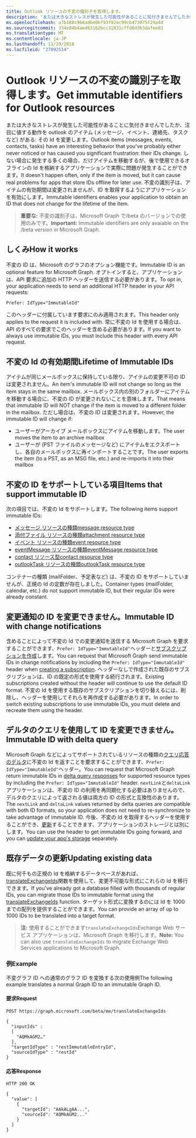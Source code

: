 ```yaml
---
title: Outlook リソースの不変の識別子を取得します。
description: 'または大きなストレスが発生した可能性があることに気付きませんでしたか、注目に値する動作を outlook のアイテム (メッセージ、イベント、連絡先、タスクなど) がある: その Id を変更します。 しない場合に発生する多くの場合、だけアイテムを移動するが、後で使用できるオフラインの Id を格納するアプリケーションで実際に問題が発生することができます。 不変の識別子は、アイテムの有効期間は変更されませんが、ID を取得するようにアプリケーションを有効にします。'
ms.openlocfilehash: a7b188c968ad6e0bf93f92ec99cb473075f29a4d
ms.sourcegitcommit: 334e84b4aed63162bcc31831cffd6d363dafee02
ms.translationtype: MT
ms.contentlocale: ja-JP
ms.lasthandoff: 11/29/2018
ms.locfileid: "27092514"
---
```

# <a name="get-immutable-identifiers-for-outlook-resources"></a><span data-ttu-id="8aa20-105">Outlook リソースの不変の識別子を取得します。</span><span class="sxs-lookup"><span data-stu-id="8aa20-105">Get immutable identifiers for Outlook resources</span></span>

<span data-ttu-id="8aa20-106">または大きなストレスが発生した可能性があることに気付きませんでしたか、注目に値する動作を outlook のアイテム (メッセージ、イベント、連絡先、タスクなど) がある: その Id を変更します。</span><span class="sxs-lookup"><span data-stu-id="8aa20-106">Outlook items (messages, events, contacts, tasks) have an interesting behavior that you've probably either never noticed or has caused you significant frustration: their IDs change.</span></span> <span data-ttu-id="8aa20-107">しない場合に発生する多くの場合、だけアイテムを移動するが、後で使用できるオフラインの Id を格納するアプリケーションで実際に問題が発生することができます。</span><span class="sxs-lookup"><span data-stu-id="8aa20-107">It doesn't happen often, only if the item is moved, but it can cause real problems for apps that store IDs offline for later use.</span></span> <span data-ttu-id="8aa20-108">不変の識別子は、アイテムの有効期間は変更されませんが、ID を取得するようにアプリケーションを有効にします。</span><span class="sxs-lookup"><span data-stu-id="8aa20-108">Immutable identifiers enables your application to obtain an ID that does not change for the lifetime of the item.</span></span>

> <span data-ttu-id="8aa20-109">**重要な:** 不変の識別子は、Microsoft Graph で/beta のバージョンでの使用のみです。</span><span class="sxs-lookup"><span data-stu-id="8aa20-109">**Important:** Immutable identifiers are only avaiable on the /beta version in Microsoft Graph.</span></span>

## <a name="how-it-works"></a><span data-ttu-id="8aa20-110">しくみ</span><span class="sxs-lookup"><span data-stu-id="8aa20-110">How it works</span></span>

<span data-ttu-id="8aa20-111">不変の ID は、Microsoft のグラフのオプション機能です。</span><span class="sxs-lookup"><span data-stu-id="8aa20-111">Immutable ID is an optional feature for Microsoft Graph.</span></span> <span data-ttu-id="8aa20-112">オプトインすると、アプリケーションは、API 要求に追加の HTTP ヘッダーを送信する必要があります。</span><span class="sxs-lookup"><span data-stu-id="8aa20-112">To opt in, your application needs to send an additional HTTP header in your API requests:</span></span>

```http
Prefer: IdType="ImmutableId"
```

<span data-ttu-id="8aa20-113">このヘッダーに付属しています要求にのみ適用されます。</span><span class="sxs-lookup"><span data-stu-id="8aa20-113">This header only applies to the request it is included with.</span></span> <span data-ttu-id="8aa20-114">常に不変の Id を使用する場合は、API のすべての要求でこのヘッダーを含める必要があります。</span><span class="sxs-lookup"><span data-stu-id="8aa20-114">If you want to always use immutable IDs, you must include this header with every API request.</span></span>

## <a name="lifetime-of-immutable-ids"></a><span data-ttu-id="8aa20-115">不変の Id の有効期間</span><span class="sxs-lookup"><span data-stu-id="8aa20-115">Lifetime of Immutable IDs</span></span>

<span data-ttu-id="8aa20-116">アイテムが同じメールボックスに保持している限り、アイテムの変更不可の ID は変更されません。</span><span class="sxs-lookup"><span data-stu-id="8aa20-116">An item's immutable ID will not change so long as the item stays in the same mailbox.</span></span> <span data-ttu-id="8aa20-117">メールボックス内の別のフォルダーにアイテムを移動する場合に、不変の ID が変更されないことを意味します。</span><span class="sxs-lookup"><span data-stu-id="8aa20-117">That means that immutable ID will NOT change if the item is moved to a different folder in the mailbox.</span></span> <span data-ttu-id="8aa20-118">ただし場合は、不変の ID は変更されます。</span><span class="sxs-lookup"><span data-stu-id="8aa20-118">However, the immutable ID will change if:</span></span>

- <span data-ttu-id="8aa20-119">ユーザーがアーカイブ メールボックスにアイテムを移動します。</span><span class="sxs-lookup"><span data-stu-id="8aa20-119">The user moves the item to an archive mailbox</span></span>
- <span data-ttu-id="8aa20-120">ユーザーが (PST ファイルのメッセージなど) にアイテムをエクスポートし、各自のメールボックスに再インポートすることです。</span><span class="sxs-lookup"><span data-stu-id="8aa20-120">The user exports the item (to a PST, as an MSG file, etc.) and re-imports it into their mailbox</span></span>

## <a name="items-that-support-immutable-id"></a><span data-ttu-id="8aa20-121">不変の ID をサポートしている項目</span><span class="sxs-lookup"><span data-stu-id="8aa20-121">Items that support immutable ID</span></span>

<span data-ttu-id="8aa20-122">次の項目では、不変の Id をサポートします。</span><span class="sxs-lookup"><span data-stu-id="8aa20-122">The following items support immutable IDs:</span></span>

- [<span data-ttu-id="8aa20-123">メッセージ リソースの種類</span><span class="sxs-lookup"><span data-stu-id="8aa20-123">message resource type</span></span>](/graph/api/resources/message?view=graph-rest-beta)
- [<span data-ttu-id="8aa20-124">添付ファイル リソースの種類</span><span class="sxs-lookup"><span data-stu-id="8aa20-124">attachment resource type</span></span>](/graph/api/resources/attachment?view=graph-rest-beta)
- [<span data-ttu-id="8aa20-125">イベント リソースの種類</span><span class="sxs-lookup"><span data-stu-id="8aa20-125">event resource type</span></span>](/graph/api/resources/event?view=graph-rest-beta)
- [<span data-ttu-id="8aa20-126">eventMessage リソースの種類</span><span class="sxs-lookup"><span data-stu-id="8aa20-126">eventMessage resource type</span></span>](/graph/api/resources/eventmessage?view=graph-rest-beta)
- [<span data-ttu-id="8aa20-127">contact リソース型</span><span class="sxs-lookup"><span data-stu-id="8aa20-127">contact resource type</span></span>](/graph/api/resources/contact?view=graph-rest-beta)
- [<span data-ttu-id="8aa20-128">outlookTask リソースの種類</span><span class="sxs-lookup"><span data-stu-id="8aa20-128">outlookTask resource type</span></span>](/graph/api/resources/outlooktask?view=graph-rest-beta)

<span data-ttu-id="8aa20-129">コンテナーの種類 (mailFolder、予定表など) は、不変の ID をサポートしていませんが、正規の Id の定数が存在しました。</span><span class="sxs-lookup"><span data-stu-id="8aa20-129">Container types (mailFolder, calendar, etc.) do not support immutable ID, but their regular IDs were already constant.</span></span>

## <a name="immutable-id-with-change-notifications"></a><span data-ttu-id="8aa20-130">変更通知の ID を変更できません。</span><span class="sxs-lookup"><span data-stu-id="8aa20-130">Immutable ID with change notifications</span></span>

<span data-ttu-id="8aa20-131">含めることによって不変の Id での変更通知を送信する Microsoft Graph を要求することができます、`Prefer: IdType="ImmutableId"`ヘッダーと[サブスクリプションを作成](/graph/api/subscription-post-subscriptions?view=graph-rest-beta)します。</span><span class="sxs-lookup"><span data-stu-id="8aa20-131">You can request that Microsoft Graph send immutable IDs in change notifications by including the `Prefer: IdType="ImmutableId"` header when [creating a subscription](/graph/api/subscription-post-subscriptions?view=graph-rest-beta).</span></span> <span data-ttu-id="8aa20-132">ヘッダーなしで作成された既存のサブスクリプションは、ID の既定の形式を使用する続行されます。</span><span class="sxs-lookup"><span data-stu-id="8aa20-132">Existing subscriptions created without the header will continue to use the default ID format.</span></span> <span data-ttu-id="8aa20-133">不変の Id を使用する既存のサブスクリプションを切り替えるには、削除し、ヘッダーを使用してそれらを再作成する必要があります。</span><span class="sxs-lookup"><span data-stu-id="8aa20-133">In order to switch existing subscriptions to use immutable IDs, you must delete and recreate them using the header.</span></span>

## <a name="immutable-id-with-delta-query"></a><span data-ttu-id="8aa20-134">デルタのクエリを使用して ID を変更できません。</span><span class="sxs-lookup"><span data-stu-id="8aa20-134">Immutable ID with delta query</span></span>

<span data-ttu-id="8aa20-135">Microsoft Graph などによってサポートされているリソースの種類の[クエリ応答のデルタ](delta-query-overview.md)に不変の Id を返すことを要求することができます、`Prefer: IdType="ImmutableId"`ヘッダー。</span><span class="sxs-lookup"><span data-stu-id="8aa20-135">You can request that Microsoft Graph return immutable IDs in [delta query responses](delta-query-overview.md) for supported resource types by including the `Prefer: IdType="ImmutableId"` header.</span></span> <span data-ttu-id="8aa20-136">`nextLink`と`deltaLink`アプリケーションは、不変の ID の利用を再同期化する必要はありませんので、デルタのクエリによって返される値は両方の ID の形式と互換性のあります。</span><span class="sxs-lookup"><span data-stu-id="8aa20-136">The `nextLink` and `deltaLink` values returned by delta queries are compatible with both ID formats, so your application does not need to re-synchronize to take advantage of immutable ID.</span></span> <span data-ttu-id="8aa20-137">今後、不変の Id を取得するヘッダーを使用することができ、[更新](#updating-existing-data)することできます、アプリケーションのストレージとは別にします。</span><span class="sxs-lookup"><span data-stu-id="8aa20-137">You can use the header to get immutable IDs going forward, and you can [update your app's storage](#updating-existing-data) separately.</span></span>

## <a name="updating-existing-data"></a><span data-ttu-id="8aa20-138">既存データの更新</span><span class="sxs-lookup"><span data-stu-id="8aa20-138">Updating existing data</span></span>

<span data-ttu-id="8aa20-139">既に何千もの正規の Id を格納するデータベースがあれば、 [translateExchangeIds](/graph/api/user-translateexchangeids?view=graph-rest-beta)関数を使用して、変更不可能な形式にこれらの Id を移行できます。</span><span class="sxs-lookup"><span data-stu-id="8aa20-139">If you've already got a database filled with thousands of regular IDs, you can migrate those IDs to immutable format using the [translateExchangeIds](/graph/api/user-translateexchangeids?view=graph-rest-beta) function.</span></span> <span data-ttu-id="8aa20-140">ターゲット形式に変換するのには Id を 1000 までの配列を提供することができます。</span><span class="sxs-lookup"><span data-stu-id="8aa20-140">You can provide an array of up to 1000 IDs to be translated into a target format.</span></span>

> <span data-ttu-id="8aa20-141">**注:** 使用することができます`translateExchangeIds`Exchange Web サービス アプリケーションは、Microsoft Graph を移行します。</span><span class="sxs-lookup"><span data-stu-id="8aa20-141">**Note:** You can also use `translateExchangeIds` to migrate Exchange Web Services applications to Microsoft Graph.</span></span>

### <a name="example"></a><span data-ttu-id="8aa20-142">例</span><span class="sxs-lookup"><span data-stu-id="8aa20-142">Example</span></span>

<span data-ttu-id="8aa20-143">不変グラフ ID への通常のグラフ ID を変換する次の使用例</span><span class="sxs-lookup"><span data-stu-id="8aa20-143">The following example translates a normal Graph ID to an immutable Graph ID.</span></span>

#### <a name="request"></a><span data-ttu-id="8aa20-144">要求</span><span class="sxs-lookup"><span data-stu-id="8aa20-144">Request</span></span>

```http
POST https://graph.microsoft.com/beta/me/translateExchangeIds

{
  "inputIds" :
  [
    "AQMkAGM2…"
  ],
  "targetIdType" : "restImmutableEntryId",
  "sourceIdType" : "restId"
}
```

#### <a name="response"></a><span data-ttu-id="8aa20-145">応答</span><span class="sxs-lookup"><span data-stu-id="8aa20-145">Response</span></span>

```http
HTTP 200 OK

{
  "value": [
    {
      "targetId": "AAkALgAA...",
      "sourceId": "AQMkAGM2..."
    }
  ]
}
```